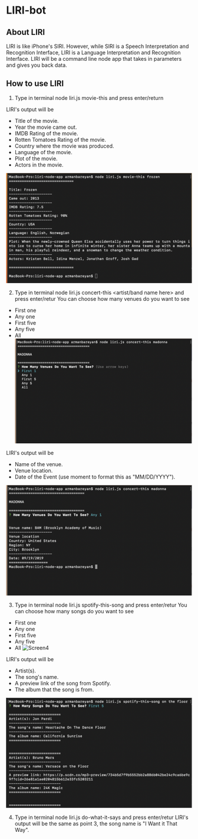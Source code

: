 # LIRI-bot

## About LIRI

LIRI is like iPhone's SIRI. However, while SIRI is a Speech Interpretation and Recognition Interface, LIRI is a Language Interpretation and Recognition Interface. LIRI will be a command line node app that takes in parameters and gives you back data.

## How to use LIRI

1. Type in terminal node liri.js movie-this <movie name here> and press enter/return

LIRI's output will be 

* Title of the movie.
* Year the movie came out.
* IMDB Rating of the movie.
* Rotten Tomatoes Rating of the movie.
* Country where the movie was produced.
* Language of the movie.
* Plot of the movie.
* Actors in the movie.

![Screen1](Screens/Movie_this.png)

2. Type in terminal node liri.js concert-this <artist/band name here> and press enter/retur
You can choose how many venues do you want to see

* First one
* Any one
* First five
* Any five
* All
![Screen2](Screens/Input.png)

LIRI's output will be 

* Name of the venue.
* Venue location.
* Date of the Event (use moment to format this as "MM/DD/YYYY").

![Screen3](Screens/Output.png)

3. Type in terminal node liri.js spotify-this-song <song name here> and press enter/retur
You can choose how many songs do you want to see

* First one
* Any one
* First five
* Any five
* All
![Screen4](Screens/Input_song.pngg)

LIRI's output will be 

* Artist(s).
* The song's name.
* A preview link of the song from Spotify.
* The album that the song is from.

![Screen4](Screens/Output_song.png)

4. Type in terminal node liri.js do-what-it-says and press enter/retur
LIRI's output will be the same as point 3, the song name is "I Want it That Way".
